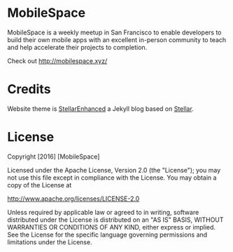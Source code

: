 # MobileSpace

MobileSpace is a weekly meetup in San Francisco to enable developers to build their own mobile apps with an excellent in-person community to teach and help accelerate their projects to completion.

Check out http://mobilespace.xyz/

# Credits

Website theme is [StellarEnhanced](https://github.com/auv-iitk/auv-iitk.github.io) a Jekyll blog based on [Stellar](https://html5up.net/stellar).

# License

Copyright [2016] [MobileSpace]

Licensed under the Apache License, Version 2.0 (the "License"); you may not use this file except in compliance with the License. You may obtain a copy of the License at

http://www.apache.org/licenses/LICENSE-2.0

Unless required by applicable law or agreed to in writing, software distributed under the License is distributed on an "AS IS" BASIS, WITHOUT WARRANTIES OR CONDITIONS OF ANY KIND, either express or implied. See the License for the specific language governing permissions and limitations under the License.
